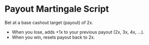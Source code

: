 
# Payout Martingale Script

Bet at a base cashout target (payout) of 2x.

- When you lose, adds +1x to your previous payout (2x, 3x, 4x, ...).
- When you win, resets payout back to 2x.
